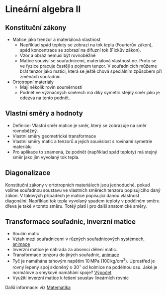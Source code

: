 # Lineární algebra II


## Konstituční zákony

* Matice jako trenzor a materiálová vlastnost
    * Například spád teploty se zobrazí na tok tepla (Fourierův zákon), spád koncentrace se zobrazí na difuzní tok (Fickův zákon).
	* Vzor a obraz nemusí být rovnoběžné
	* Matice souvisí se souřadnicemi, materiálová vlastnost ne. Proto se ve fyzice pracuje častěji s pojmem tenzor. V souřadnicích můžeme brát tenzor jako matici, která se ještě chová speciálním způsobem při změnách souřadnic.
* Ortotropní materiály
    * Mají několik rovin souměrnosti
    * Podnět ve význačných směrech má díky symetrii stejný směr jako je odezva na tento podnět.

## Vlastní směry a hodnoty

* Definice: Vlastní směr matice je směr, který se zobrazuje na směr rovnoběžný.
* Vlastní směry geometrické transformace
* Vlastní směry matic a tenzorů a jejich souvislost s rovinami symetrie materiálu
* Pro aplikace to znamená, že podnět (například spád teploty) má stejný směr jako jím vyvolaný tok tepla.


## Diagonalizace

Konstituční zákony v ortotropních materiálech jsou jednoduché, pokud
volíme souřadnou soustavu ve vlastních směrech tenzoru popisujícího
daný zákon. V takových případech je matice popisující danou vlastnost
diagonální. Například tok tepla vyvolaný spadem teploty v podélném
směru dřeva je také v tomto směru. Totéý platí i pro další anatomické
směry.
 
## Transformace souřadnic, inverzní matice

* Součin matic
* Vztah mezi souřadnicemi v různých souřadnicových systémech, [animace](https://user.mendelu.cz/marik/manim/MatrixMultiplication/)
* Inverzní matice je náhrada za absenci dělení matic.
* Transformace tenzoru do jiných souřadnic, [animace](https://user.mendelu.cz/marik/manim/Deformation/)
* Tyč je namáhána tahovým napětím $10\,\mathrm{MPa}$ ($100\,\mathrm{kg}/\mathrm{cm}^2$). Uprostřed je rovný lepený spoj skloněný o $30^\circ$ od kolmice na podélnou osu. Jaké je normálové a smykové namáhání spoje? [Výpočet](https://sagecell.sagemath.org/?z=eJxVTrsKwzAM3A3-B49ycIJLt0I-IYtXk8E0LjE0ivED0r-v8yhNNIg73Z0kN_k5JIZ58h9mIkNPCSV5tO8WfRPM4AxGuEu-jgf7YgrSaJPhD0pYqWBTDlhizWRScAtoXfBzjodN1IVGhwfthb5wcTH3_Xama8_rblLIElv7LvvgMEHHf0hBvf7Lq65SsKGT9Fd2E_8C_79KaA==&lang=python&interacts=eJyLjgUAARUAuQ==)
* Využití inverzní matice k řešení soustav lineárních rovnic

Další informace: viz [Matematika](https://robert-marik.github.io/matematika/intro.html)
